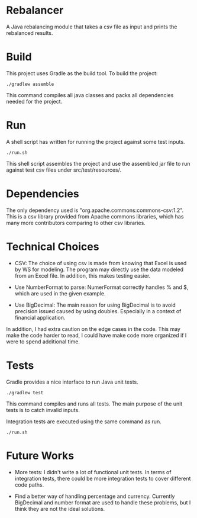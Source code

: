 Rebalancer
==========
A Java rebalancing module that takes a csv file as input and prints the rebalanced results.

Build
=====

This project uses Gradle as the build tool. To build the project:

    ./gradlew assemble

This command compiles all java classes and packs all dependencies needed for the project.

Run
===

A shell script has written for running the project against some test inputs.

    ./run.sh

This shell script assembles the project and use the assembled jar file to run against test csv files
under src/test/resources/.

Dependencies
============

The only dependency used is "org.apache.commons:commons-csv:1.2". This is a csv library provided
from Apache commons libraries, which has many more contributors comparing to other csv libraries.


Technical Choices
=================

* CSV: The choice of using csv is made from knowing that Excel is used by WS for modeling. The
program may directly use the data modeled from an Excel file. In addition, this makes
testing easier.

* Use NumberFormat to parse: NumerFormat correctly handles % and $, which are used in the given
example.

* Use BigDecimal: The main reason for using BigDecimal is to avoid precision issued caused by using
doubles. Especially in a context of financial application.

In addition, I had extra caution on the edge cases in the code. This may make the code harder to
read, I could have make code more organized if I were to spend additional time.

Tests
=====

Gradle provides a nice interface to run Java unit tests.

    ./gradlew test

This command compiles and runs all tests. The main purpose of the unit tests is to catch invalid
inputs.

Integration tests are executed using the same command as run.

    ./run.sh

Future Works
============

* More tests: I didn't write a lot of functional unit tests. In terms of integration tests, there
could be more integration tests to cover different code paths.

* Find a better way of handling percentage and currency. Currently BigDecimal and number format are
used to handle these problems, but I think they are not the ideal solutions.
